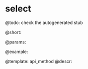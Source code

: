 select
=============


@todo:
	check the autogenerated stub

@short:
	

@params:





@example:

@template:	api_method
@descr:

